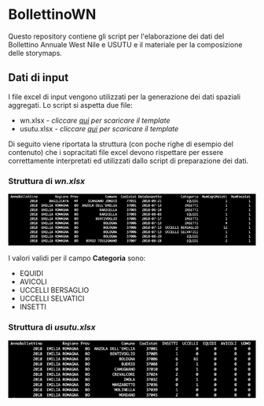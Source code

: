 # BollettinoWN
Questo repository contiene gli script per l'elaborazione dei dati del Bollettino Annuale West Nile e USUTU e il materiale per la composizione delle storymaps.

## Dati di input
I file excel di input vengono utilizzati per la generazione dei dati spaziali aggregati. Lo script si aspetta due file:
  * wn.xlsx - *cliccare <a href="risorse/template_xlsx/wn.xlsx">qui</a> per scaricare il template*
  * usutu.xlsx - *cliccare <a href="risorse/template_xlsx/usutu.xlsx">qui</a> per scaricare il template*

Di seguito viene riportata la struttura (con poche righe di esempio del contenuto) che i sopracitati file excel devono rispettare per essere correttamente interpretati ed utilizzati dallo script di preparazione dei dati.

### Struttura di *wn.xlsx*
<img src="risorse/wn.png" alt="struttura wn">

I valori validi per il campo **Categoria** sono:
  * EQUIDI
  * AVICOLI
  * UCCELLI BERSAGLIO
  * UCCELLI SELVATICI
  * INSETTI
  
### Struttura di *usutu.xlsx*
<img src="risorse/usutu.png" alt="struttura usutu">

